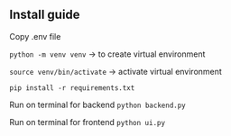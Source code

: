 ## Install guide
Copy .env file

`python -m venv venv` -> to create virtual environment

`source venv/bin/activate` -> activate virtual environment

`pip install -r requirements.txt`

Run on terminal for backend `python backend.py`

Run on terminal for frontend `python ui.py`